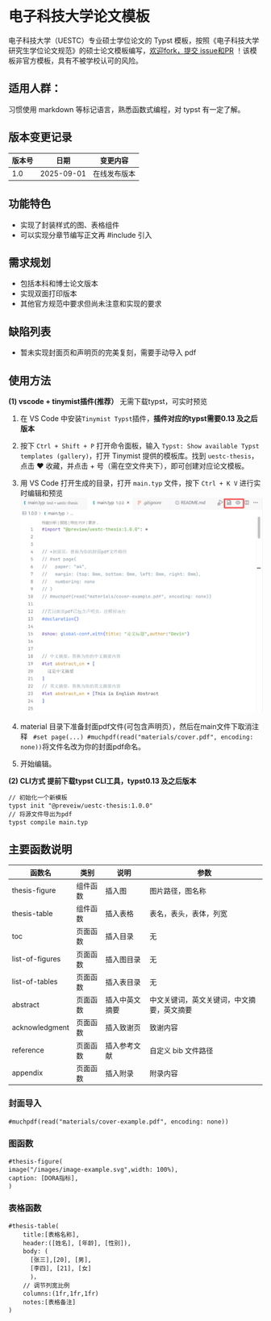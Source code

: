 # 电子科技大学论文模板

电子科技大学（UESTC）专业硕士学位论文的 Typst 模板，按照《电子科技大学研究生学位论文规范》的硕士论文模板编写，[欢迎fork，提交 issue和PR](https://github.com/pldxxm/uestc-thesis/issues)
！该模板非官方模板，具有不被学校认可的风险。

## 适用人群：

习惯使用 markdown 等标记语言，熟悉函数式编程，对 typst 有一定了解。

## 版本变更记录

| 版本号 | 日期       | 变更内容 |
| ------ | ---------- | -------- |
| 1.0    | 2025-09-01 | 在线发布版本 |

## 功能特色

- 实现了封装样式的图、表格组件
- 可以实现分章节编写正文再 #include 引入

## 需求规划

- 包括本科和博士论文版本
- 实现双面打印版本
- 其他官方规范中要求但尚未注意和实现的要求

## 缺陷列表

- 暂未实现封面页和声明页的完美复刻，需要手动导入 pdf


## 使用方法

**(1) vscode  + tinymist插件(推荐）**
无需下载typst，可实时预览
1. 在 VS Code 中安装`Tinymist Typst`插件，**插件对应的typst需要0.13 及之后版本**
  

2. 按下 `Ctrl + Shift + P` 打开命令面板，输入 `Typst: Show available Typst templates (gallery)`，打开 Tinymist 提供的模板库。找到 `uestc-thesis`，点击 ❤ 收藏，并点击 + 号（需在空文件夹下），即可创建对应论文模板。

3. 用 VS Code 打开生成的目录，打开 `main.typ` 文件，按下 `Ctrl + K V` 进行实时编辑和预览
![预览或导出](./template/images/usage.png)

4. material 目录下准备封面pdf文件(可包含声明页），然后在main文件下取消注释 ```
#set page(...)
#muchpdf(read("materials/cover.pdf", encoding: none))```将文件名改为你的封面pdf命名。

5. 开始编辑。


**(2) CLI方式**
**提前下载typst CLI工具，typst0.13 及之后版本**
```
// 初始化一个新模板
typst init "@preveiw/uestc-thesis:1.0.0"
// 将源文件导出为pdf 
typst compile main.typ
```

## 主要函数说明

| 函数名          | 类别     | 说明           | 参数                                       |
| --------------- | -------- | -------------- | ------------------------------------------ |
| thesis-figure   | 组件函数 | 插入图         | 图片路径，图名称                           |
| thesis-table    | 组件函数 | 插入表格       | 表名，表头，表体，列宽                     |
| toc             | 页面函数 | 插入目录       | 无                                         |
| list-of-figures | 页面函数 | 插入图目录     | 无                                         |
| list-of-tables  | 页面函数 | 插入表目录     | 无                                         |
| abstract        | 页面函数 | 插入中英文摘要 | 中文关键词，英文关键词，中文摘要，英文摘要 |
| acknowledgment  | 页面函数 | 插入致谢页     | 致谢内容                                   |
| reference       | 页面函数 | 插入参考文献   | 自定义 bib 文件路径                        |
| appendix        | 页面函数 | 插入附录       | 附录内容                                   |



### 封面导入

```
#muchpdf(read("materials/cover-example.pdf", encoding: none))
```

### 图函数

```
#thesis-figure(
image("/images/image-example.svg",width: 100%),
caption: [DORA指标],
)
```

### 表格函数

```
#thesis-table(
    title:[表格名称],
    header:([姓名], [年龄], [性别]),
    body: (
      [张三],[20], [男],
      [李四], [21], [女]
      )，
    // 调节列宽比例
    columns:(1fr,1fr,1fr)
    notes:[表格备注]
)
```
